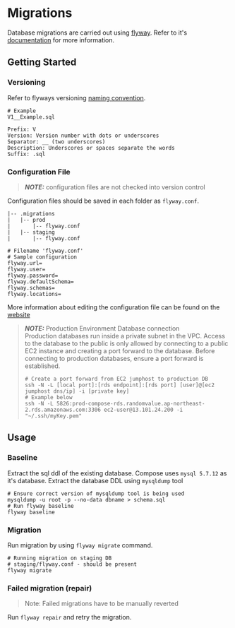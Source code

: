 # Migrations
Database migrations are carried out using [flyway](https://flywaydb.org/). Refer to it's [documentation](https://flywaydb.org/documentation/) for more information.

## Getting Started
### Versioning
Refer to flyways versioning [naming convention](https://flywaydb.org/documentation/migrations#naming).
```
# Example
V1__Example.sql

Prefix: V
Version: Version number with dots or underscores
Separator: __ (two underscores)
Description: Underscores or spaces separate the words
Suffix: .sql
```
### Configuration File
> **_NOTE:_** configuration files are not checked into version control

Configuration files should be saved in each folder as `flyway.conf`.
```
|-- .migrations
|   |-- prod
|       |-- flyway.conf
|   |-- staging
|       |-- flyway.conf
```

```
# Filename 'flyway.conf'
# Sample configuration
flyway.url=
flyway.user=
flyway.password=
flyway.defaultSchema=
flyway.schemas=
flyway.locations=
```

More information about editing the configuration file can be found on the [website](https://flywaydb.org/documentation/configfiles)

> **_NOTE:_** Production Environment Database connection  
> Production databases run inside a private subnet in the VPC. Access to the database to the public is only allowed by connecting to a public EC2 instance and creating a port forward to the database. Before connecting to production databases, ensure a port forward is established.
> ```
> # Create a port forward from EC2 jumphost to production DB
> ssh -N -L [local port]:[rds endpoint]:[rds port] [user]@[ec2 jumphost dns/ip] -i [private key]
> # Example below
> ssh -N -L 5826:prod-compose-rds.randomvalue.ap-northeast-2.rds.amazonaws.com:3306 ec2-user@13.101.24.200 -i "~/.ssh/myKey.pem"
> ```


## Usage
### Baseline
Extract the sql ddl of the existing database. Compose uses `mysql 5.7.12` as it's database. Extract the database DDL using `mysqldump` tool

```
# Ensure correct version of mysqldump tool is being used
mysqldump -u root -p --no-data dbname > schema.sql
# Run flyway baseline
flyway baseline
```

### Migration
Run migration by using `flyway migrate` command.
```
# Running migration on staging DB
# staging/flyway.conf - should be present
flyway migrate
```

### Failed migration (repair)
> Note: Failed migrations have to be manually reverted

Run `flyway repair` and retry the migration.
